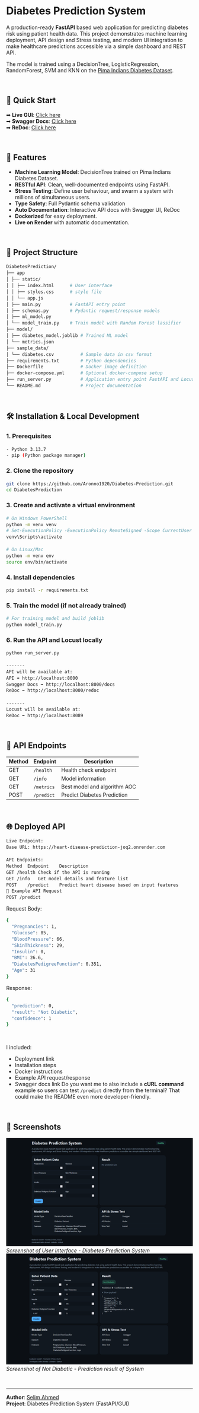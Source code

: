# Diabetes Prediction System
A production-ready **FastAPI** based web application for predicting diabetes risk using patient health data. This project demonstrates machine learning deployment, API design and Stress testing, and modern UI integration to make healthcare predictions accessible via a simple dashboard and REST API.

The model is trained using a DecisionTree, LogisticRegression, RandomForest, SVM and KNN on the [Pima Indians Diabetes Dataset](https://www.kaggle.com/datasets/uciml/pima-indians-diabetes-database).

<br/>

## 🚀 Quick Start

➡ **Live GUI**: [Click here](https://predict-heart-disease-0az6.onrender.com/) <br/>
➡ **Swagger Docs**: [Click here](https://predict-heart-disease-0az6.onrender.com/docs)<br/>
➡ **ReDoc**: [Click here](https://predict-heart-disease-0az6.onrender.com/redoc)

<br/>

## 🌟 Features
- **Machine Learning Model**: DecisionTree trained on Pima Indians Diabetes Dataset.
- **RESTful API**: Clean, well-documented endpoints using FastAPI.
- **Stress Testing**: Define user behaviour, and swarm a system with millions of simultaneous users.
- **Type Safety**: Full Pydantic schema validation
- **Auto Documentation**: Interactive API docs with Swagger UI, ReDoc
- **Dockerized** for easy deployment.
- **Live on Render** with automatic documentation.

<br/>

## 📂 Project Structure
```bash
DiabetesPrediction/
├── app
│ ├── static/
│ │ ├── index.html      # User interface
│ │ ├── styles.css      # style file
│ │ └── app.js 
│ ├── main.py           # FastAPI entry point
│ ├── schemas.py        # Pydantic request/response models
│ ├── ml_model.py 
│ └── model_train.py    # Train model with Random Forest lassifier
├── model/
│ ├── diabetes_model.joblib # Trained ML model
│ └── metrics.json    
├── sample_data/
│ └── diabetes.csv          # Sample data in csv format
├── requirements.txt        # Python dependencies
├── Dockerfile              # Docker image definition
├── docker-compose.yml      # Optional docker-compose setup
├── run_server.py           # Application entry point FastAPI and Locust both 
└── README.md               # Project documentation
```

<br/>

## 🛠 Installation & Local Development

### 1. Prerequisites
```bash
- Python 3.13.7
- pip (Python package manager)
```

### 2. Clone the repository
```bash
git clone https://github.com/Aronno1920/Diabetes-Prediction.git
cd DiabetesPrediction
```
### 3. Create and activate a virtual environment
```bash
# On Windows PowerShell
python -m venv venv
# Set-ExecutionPolicy -ExecutionPolicy RemoteSigned -Scope CurrentUser
venv\Scripts\activate

# On Linux/Mac
python -m venv env
source env/bin/activate
```
### 4. Install dependencies
```bash
pip install -r requirements.txt
```
### 5. Train the model (if not already trained)
```bash
# For training model and build joblib
python model_train.py
```
### 6. Run the API and Locust locally
```bash
python run_server.py

-------
API will be available at:
API ➡ http://localhost:8000
Swagger Docs ➡ http://localhost:8000/docs
ReDoc ➡ http://localhost:8000/redoc

-------
Locust will be available at:
ReDoc ➡ http://localhost:8089
```

<br/>

## 📖 API Endpoints

| Method | Endpoint | Description |
|--------|----------|-------------|
| GET | `/health` | Health check endpoint |
| GET | `/info` | Model information |
| GET | `/metrics` | Best model and algorithm AOC |
| POST | `/predict` | Predict Diabetes Prediction |

<br/>

## 🌐 Deployed API
```bash
Live Endpoint:
Base URL: https://heart-disease-prediction-joq2.onrender.com

API Endpoints:
Method	Endpoint	Description
GET	/health	Check if the API is running
GET	/info	Get model details and feature list
POST	/predict	Predict heart disease based on input features
📄 Example API Request
POST /predict
```
Request Body:
```bash
{
  "Pregnancies": 1,
  "Glucose": 85,
  "BloodPressure": 66,
  "SkinThickness": 29,
  "Insulin": 0,
  "BMI": 26.6,
  "DiabetesPedigreeFunction": 0.351,
  "Age": 31
}
```
Response:
```bash
{
  "prediction": 0,
  "result": "Not Diabetic",
  "confidence": 1
}
```

<br/>

I included:
- Deployment link
- Installation steps
- Docker instructions
- Example API request/response
- Swagger docs link
Do you want me to also include a **cURL command** example so users can test `/predict` directly from the terminal? That could make the README even more developer-friendly.

<br/>

## 📸 Screenshots
![API Performance Comparison](screenshot/Screenshot_1.png)
*Screenshot of User Interface - Diabetes Prediction System*
![API Performance Comparison](screenshot/Screenshot_2.png)
*Screenshot of Not Diabatic - Prediction result of System*

<br/>

---

**Author**: [Selim Ahmed](https://github.com/aronno1920)  
**Project**: Diabetes Prediction System (FastAPI/GUI)
